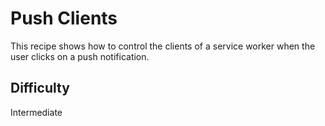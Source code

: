 # Push Clients

This recipe shows how to control the clients of a service worker when the user clicks on a push notification.

## Difficulty
Intermediate
